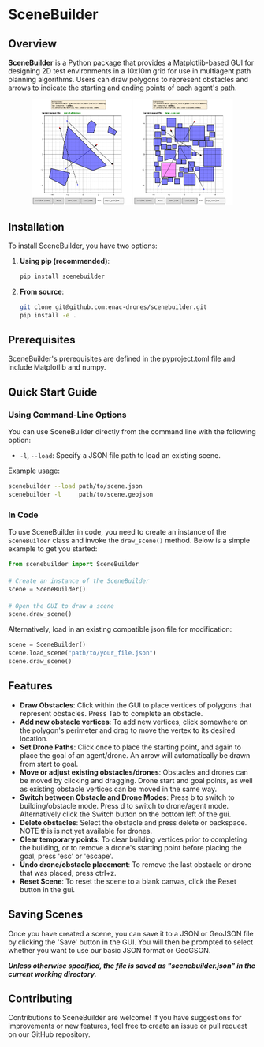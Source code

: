 # SceneBuilder

## Overview

**SceneBuilder** is a Python package that provides a Matplotlib-based GUI for designing 2D test environments in a 10x10m grid for use in multiagent path planning algorithms. Users can draw polygons to represent obstacles and arrows to indicate the starting and ending points of each agent's path.

<!-- ![Scene Example 1](/assets/scene1.png){width=10 height=10} -->
<p align="center">
  <img src="/assets/scene1.png" alt="Example Scene 1" width="40%" />
  <img src="/assets/scene2.png" alt="Example Scene 2" width="40%" />
</p>


## Installation

To install SceneBuilder, you have two options:

1. **Using pip (recommended)**:
   ```bash
   pip install scenebuilder
   ```

2. **From source**:
   ```bash
   git clone git@github.com:enac-drones/scenebuilder.git
   pip install -e .
   ```

## Prerequisites

SceneBuilder's prerequisites are defined in the pyproject.toml file and include Matplotlib and numpy.

## Quick Start Guide

### Using Command-Line Options

You can use SceneBuilder directly from the command line with the following option:

- `-l`, `--load`: Specify a JSON file path to load an existing scene.

Example usage:

```bash
scenebuilder --load path/to/scene.json
scenebuilder -l     path/to/scene.geojson
```

### In Code

To use SceneBuilder in code, you need to create an instance of the `SceneBuilder` class and invoke the `draw_scene()` method. Below is a simple example to get you started:

```python
from scenebuilder import SceneBuilder

# Create an instance of the SceneBuilder
scene = SceneBuilder()

# Open the GUI to draw a scene
scene.draw_scene()
```

Alternatively, load in an existing compatible json file for modification:

```python
scene = SceneBuilder()
scene.load_scene("path/to/your_file.json")
scene.draw_scene()
```

## Features

- **Draw Obstacles**: Click within the GUI to place vertices of polygons that represent obstacles. Press Tab to complete an obstacle.
- **Add new obstacle vertices**: To add new vertices, click somewhere on the polygon's perimeter and drag to move the vertex to its desired location.
- **Set Drone Paths**: Click once to place the starting point, and again to place the goal of an agent/drone. An arrow will automatically be drawn from start to goal.
- **Move or adjust existing obstacles/drones**: Obstacles and drones can be moved by clicking and dragging. Drone start and goal points, as well as existing obstacle vertices can be moved in the same way.
- **Switch between Obstacle and Drone Modes**: Press b to switch to building/obstacle mode. Press d to switch to drone/agent mode. Alternatively click the Switch button on the bottom left of the gui.
- **Delete obstacles**: Select the obstacle and press delete or backspace. NOTE this is not yet available for drones.
- **Clear temporary points**: To clear building vertices prior to completing the building, or to remove a drone's starting point before placing the goal, press 'esc' or 'escape'.
- **Undo drone/obstacle placement**: To remove the last obstacle or drone that was placed, press ctrl+z.
- **Reset Scene**: To reset the scene to a blank canvas, click the Reset button in the gui.

## Saving Scenes

Once you have created a scene, you can save it to a JSON or GeoJSON file by clicking the 'Save' button in the GUI. You will then be prompted to select whether you want to use our basic JSON format or GeoGSON.

**_Unless otherwise specified, the file is saved as "scenebuilder.json" in the current working directory._**

## Contributing

Contributions to SceneBuilder are welcome! If you have suggestions for improvements or new features, feel free to create an issue or pull request on our GitHub repository.
